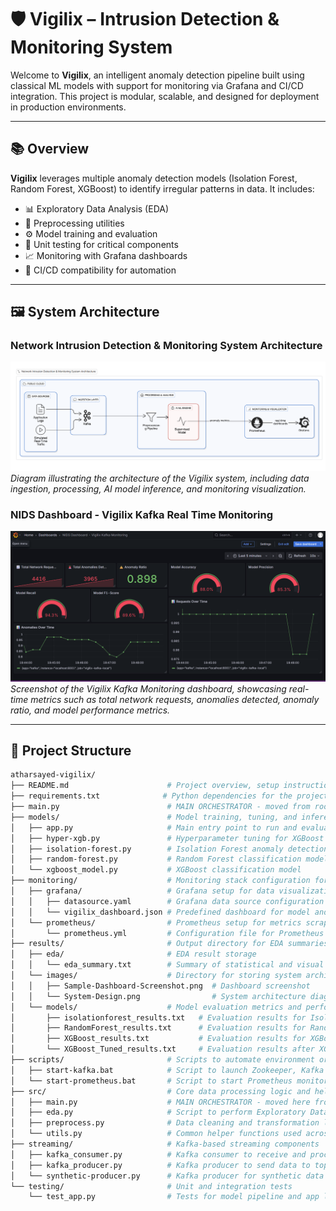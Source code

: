 # 🛡️ Vigilix – Intrusion Detection & Monitoring System

Welcome to **Vigilix**, an intelligent anomaly detection pipeline built using classical ML models with support for monitoring via Grafana and CI/CD integration. This project is modular, scalable, and designed for deployment in production environments.

---

## 📚 Overview

**Vigilix** leverages multiple anomaly detection models (Isolation Forest, Random Forest, XGBoost) to identify irregular patterns in data. It includes:

- 📊 Exploratory Data Analysis (EDA)
- 🧹 Preprocessing utilities
- ⚙️ Model training and evaluation
- 🧪 Unit testing for critical components
- 📈 Monitoring with Grafana dashboards
- 🔄 CI/CD compatibility for automation

---

## 🖼️ System Architecture 

### Network Intrusion Detection & Monitoring System Architecture
![Network Intrusion Detection & Monitoring System Architecture](results/images/System-Design.png)
*Diagram illustrating the architecture of the Vigilix system, including data ingestion, processing, AI model inference, and monitoring visualization.*

### NIDS Dashboard - Vigilix Kafka Real Time  Monitoring
![NIDS Dashboard - Vigilix Kafka Monitoring](results/images/Sample-Dashboard-Screenshot.png)
*Screenshot of the Vigilix Kafka Monitoring dashboard, showcasing real-time metrics such as total network requests, anomalies detected, anomaly ratio, and model performance metrics.*

---

## 🧭 Project Structure

```bash
atharsayed-vigilix/
├── README.md                      # Project overview, setup instructions, and usage guide
├── requirements.txt              # Python dependencies for the project
├── main.py                        # MAIN ORCHESTRATOR - moved from root to src/
├── models/                        # Model training, tuning, and inference scripts
│   ├── app.py                     # Main entry point to run and evaluate models
│   ├── hyper-xgb.py               # Hyperparameter tuning for XGBoost
│   ├── isolation-forest.py        # Isolation Forest anomaly detection implementation
│   ├── random-forest.py           # Random Forest classification model
│   └── xgboost_model.py           # XGBoost classification model
├── monitoring/                    # Monitoring stack configuration for model/data pipeline
│   ├── grafana/                   # Grafana setup for data visualization
│   │   ├── datasource.yaml        # Grafana data source configuration (e.g., Prometheus)
│   │   └── vigilix_dashboard.json # Predefined dashboard for model and system metrics
│   └── prometheus/                # Prometheus setup for metrics scraping
│       └── prometheus.yml         # Configuration file for Prometheus scrape jobs
├── results/                       # Output directory for EDA summaries and model evaluations
│   ├── eda/                       # EDA result storage
│   │   └── eda_summary.txt        # Summary of statistical and visual data insights
│   └── images/                    # Directory for storing system architecture and dashboard images
│   │   ├── Sample-Dashboard-Screenshot.png  # Dashboard screenshot
│   │   └── System-Design.png                # System architecture diagram
│   └── models/                    # Model evaluation metrics and performance logs
│       ├── isolationforest_results.txt   # Evaluation results for Isolation Forest
│       ├── RandomForest_results.txt      # Evaluation results for Random Forest
│       ├── XGBoost_results.txt           # Evaluation results for XGBoost
│       └── XGBoost_Tuned_results.txt     # Evaluation results after XGBoost tuning
├── scripts/                       # Scripts to automate environment or service startup
│   ├── start-kafka.bat            # Script to launch Zookeeper, Kafka broker, and topics
│   └── start-prometheus.bat       # Script to start Prometheus monitoring service
├── src/                           # Core data processing logic and helper utilities
│   ├── main.py                    # MAIN ORCHESTRATOR - moved here from root
│   ├── eda.py                     # Script to perform Exploratory Data Analysis
│   ├── preprocess.py              # Data cleaning and transformation logic
│   └── utils.py                   # Common helper functions used across modules
├── streaming/                     # Kafka-based streaming components
│   ├── kafka_consumer.py          # Kafka consumer to receive and process streaming data
│   ├── kafka_producer.py          # Kafka producer to send data to topics
│   └── synthetic-producer.py      # Kafka producer for synthetic data generation
└── testing/                       # Unit and integration tests
    └── test_app.py                # Tests for model pipeline and app logic
